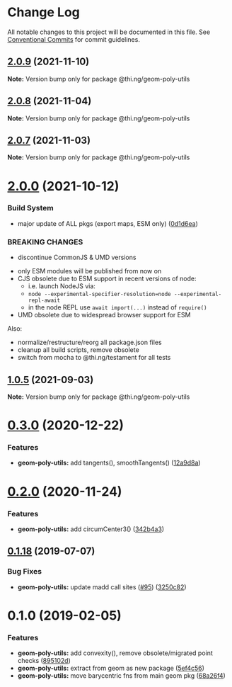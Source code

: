 # Change Log

All notable changes to this project will be documented in this file.
See [Conventional Commits](https://conventionalcommits.org) for commit guidelines.

## [2.0.9](https://github.com/thi-ng/umbrella/compare/@thi.ng/geom-poly-utils@2.0.8...@thi.ng/geom-poly-utils@2.0.9) (2021-11-10)

**Note:** Version bump only for package @thi.ng/geom-poly-utils





## [2.0.8](https://github.com/thi-ng/umbrella/compare/@thi.ng/geom-poly-utils@2.0.7...@thi.ng/geom-poly-utils@2.0.8) (2021-11-04)

**Note:** Version bump only for package @thi.ng/geom-poly-utils





## [2.0.7](https://github.com/thi-ng/umbrella/compare/@thi.ng/geom-poly-utils@2.0.6...@thi.ng/geom-poly-utils@2.0.7) (2021-11-03)

**Note:** Version bump only for package @thi.ng/geom-poly-utils





# [2.0.0](https://github.com/thi-ng/umbrella/compare/@thi.ng/geom-poly-utils@1.0.5...@thi.ng/geom-poly-utils@2.0.0) (2021-10-12)


### Build System

* major update of ALL pkgs (export maps, ESM only) ([0d1d6ea](https://github.com/thi-ng/umbrella/commit/0d1d6ea9fab2a645d6c5f2bf2591459b939c09b6))


### BREAKING CHANGES

* discontinue CommonJS & UMD versions

- only ESM modules will be published from now on
- CJS obsolete due to ESM support in recent versions of node:
  - i.e. launch NodeJS via:
  - `node --experimental-specifier-resolution=node --experimental-repl-await`
  - in the node REPL use `await import(...)` instead of `require()`
- UMD obsolete due to widespread browser support for ESM

Also:
- normalize/restructure/reorg all package.json files
- cleanup all build scripts, remove obsolete
- switch from mocha to @thi.ng/testament for all tests






##  [1.0.5](https://github.com/thi-ng/umbrella/compare/@thi.ng/geom-poly-utils@1.0.4...@thi.ng/geom-poly-utils@1.0.5) (2021-09-03)

**Note:** Version bump only for package @thi.ng/geom-poly-utils

#  [0.3.0](https://github.com/thi-ng/umbrella/compare/@thi.ng/geom-poly-utils@0.2.2...@thi.ng/geom-poly-utils@0.3.0) (2020-12-22)

###  Features

- **geom-poly-utils:** add tangents(), smoothTangents() ([12a9d8a](https://github.com/thi-ng/umbrella/commit/12a9d8a641672f4c3e007a80dd08cfe9b54ce650))

#  [0.2.0](https://github.com/thi-ng/umbrella/compare/@thi.ng/geom-poly-utils@0.1.66...@thi.ng/geom-poly-utils@0.2.0) (2020-11-24)

###  Features

- **geom-poly-utils:** add circumCenter3() ([342b4a3](https://github.com/thi-ng/umbrella/commit/342b4a36f634966c52d92b5beb22e41f79db1451))

##  [0.1.18](https://github.com/thi-ng/umbrella/compare/@thi.ng/geom-poly-utils@0.1.17...@thi.ng/geom-poly-utils@0.1.18) (2019-07-07)

###  Bug Fixes

- **geom-poly-utils:** update madd call sites ([#95](https://github.com/thi-ng/umbrella/issues/95)) ([3250c82](https://github.com/thi-ng/umbrella/commit/3250c82))

#  0.1.0 (2019-02-05)

###  Features

- **geom-poly-utils:** add convexity(), remove obsolete/migrated point checks ([895102d](https://github.com/thi-ng/umbrella/commit/895102d))
- **geom-poly-utils:** extract from geom as new package ([5ef4c56](https://github.com/thi-ng/umbrella/commit/5ef4c56))
- **geom-poly-utils:** move barycentric fns from main geom pkg ([68a26f4](https://github.com/thi-ng/umbrella/commit/68a26f4))
